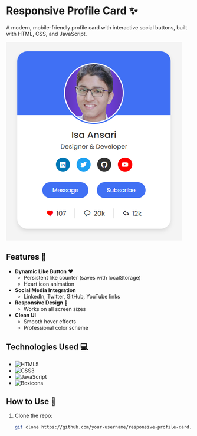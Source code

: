 # Responsive Profile Card ✨

A modern, mobile-friendly profile card with interactive social buttons, built with HTML, CSS, and JavaScript.

![My Profile Card](./preview.png)

## Features 🌟
- **Dynamic Like Button** ❤️  
  - Persistent like counter (saves with localStorage)
  - Heart icon animation
- **Social Media Integration**  
  - LinkedIn, Twitter, GitHub, YouTube links
- **Responsive Design** 📱  
  - Works on all screen sizes
- **Clean UI**  
  - Smooth hover effects
  - Professional color scheme

## Technologies Used 💻
- ![HTML5](https://img.shields.io/badge/-HTML5-E34F26?logo=html5&logoColor=white)
- ![CSS3](https://img.shields.io/badge/-CSS3-1572B6?logo=css3&logoColor=white)
- ![JavaScript](https://img.shields.io/badge/-JavaScript-F7DF1E?logo=javascript&logoColor=black)
- ![Boxicons](https://img.shields.io/badge/-Boxicons-24292E?logo=box&logoColor=white)

## How to Use 🚀
1. Clone the repo:
   ```bash
   git clone https://github.com/your-username/responsive-profile-card.git
